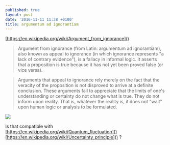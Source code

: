 ```yaml
---
published: true
layout: post
date: '2016-11-11 11:38 +0100'
title: argumentum ad ignorantiam
---
```

[https://en.wikipedia.org/wiki/Argument_from_ignorance]()

> Argument from ignorance (from Latin: argumentum ad ignorantiam), also known as appeal to ignorance (in which ignorance represents "a lack of contrary evidence"), is a fallacy in informal logic. It asserts that a proposition is true because it has not yet been proved false (or vice versa). 

> Arguments that appeal to ignorance rely merely on the fact that the veracity of the proposition is not disproved to arrive at a definite conclusion. These arguments fail to appreciate that the limits of one's understanding or certainty do not change what is true. They do not inform upon reality. That is, whatever the reality is, it does not "wait" upon human logic or analysis to be formulated.

![](http://www.trulyfallacious.com/wp-content/uploads/2013/08/appeal-to-ignorance-god-did-it.jpg)

Is that compatible with  
[https://en.wikipedia.org/wiki/Quantum_fluctuation]()   
[https://en.wikipedia.org/wiki/Uncertainty_principle]() ?
